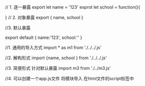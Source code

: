 // 1. 逐一暴露
export let name = '123'
exprot let school = function(){

}
// 2. 对象暴露
export {
  name, school
}

//3. 默认暴露

export default {
  name:'123',
  school:''
}

//1. 通用的导入方式
import * as m1 from './../../.js'

//2. 解构形式
import {name, school } from './../../.js'

//3. 简便形式 针对默认暴露
import m3 from './../m3.js'

//4. 可以创建一个app.js文件 将模块导入
  在html文件的script标签中
 <!-- <script src='./../app.js' type='module'></script> -->